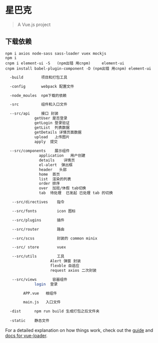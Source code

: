 #  星巴克

> A Vue.js project

## 下载依赖
    npm i axios node-sass sass-loader vuex mockjs    
    npm i
    cnpm i element-ui -S   (npm出错 用cnpm)     element-ui
    cnpm install babel-plugin-component -D (npm出错 用cnpm) element-ui

``` bash
  -build        项目和打包工具

  -config       webpack 配置文件

  -node_moules  npm下载的依赖

  -src          组件和入口文件

  --src/api     接口 封装 
             getUser 是否登录 
             getLogin 登录验证
             getList  列表数据
             getDetails 详情页面数据
             upload   上传图片
             apply  提交
 
  --src/components    展示组件
               application   用户创建
               details    详情页
               el-alert  弹出框
               header   头部
               home  首页
               list  渲染的列表
               order 排序
               over  加班/休假 tab切换
               tab  待处理  已发起 已处理 tab 的切换

   --src/directives    指令

   --src/fonts         icon 图标 

   --src/plugins       插件

   --src/router        路由 

   --src/scss          封装的 common minix

   --src/ store        vuex

   --src/utils         工具
                    Alert 弹窗 封装
                    flexble 自适应
                    request axios 二次封装

   --src/views       容器组件
             login  登录

        APP.vue   根组件

        main.js   入口文件

  -dist      npm run build 生成打包之后文件夹
  
  -static    静态文件   
``` 

For a detailed explanation on how things work, check out the [guide](http://vuejs-templates.github.io/webpack/) and [docs for vue-loader](http://vuejs.github.io/vue-loader).

                     
